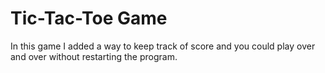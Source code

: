 # Tic-Tac-Toe Game
In this game I added a way to keep track of score and you could play over and over without restarting the program.
